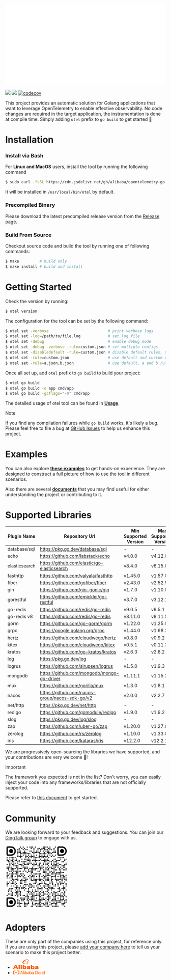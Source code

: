![](docs/anim-logo.svg)

[![](https://shields.io/badge/Docs-English-blue?logo=Read%20The%20Docs)](./docs/README.md)
[![](https://shields.io/badge/Readme-中文-blue?logo=Read%20The%20Docs)](./docs/README_CN.md)
[![codecov](https://codecov.io/gh/alibaba/opentelemetry-go-auto-instrumentation/branch/main/graph/badge.svg)](https://codecov.io/gh/alibaba/opentelemetry-go-auto-instrumentation)

This project provides an automatic solution for Golang applications that want to
leverage OpenTelemetry to enable effective observability. No code changes are
required in the target application, the instrumentation is done at compile
time. Simply adding `otel` prefix to `go build` to get started :rocket:

# Installation

### Install via Bash
For **Linux and MacOS** users, install the tool by running the following command
```bash
$ sudo curl -fsSL https://cdn.jsdelivr.net/gh/alibaba/opentelemetry-go-auto-instrumentation@main/install.sh | sudo bash
```
It will be installed in `/usr/local/bin/otel` by default.

### Precompiled Binary

Please download the latest precompiled release version from
the [Release](https://github.com/alibaba/opentelemetry-go-auto-instrumentation/releases)
page.

### Build From Source

Checkout source code and build the tool by running one of following commands:

```bash
$ make         # build only
$ make install # build and install
```

# Getting Started

Check the version by running:
```bash
$ otel version
```

The configuration for the tool can be set by the following command:

```bash
$ otel set -verbose                          # print verbose logs
$ otel set -log=/path/to/file.log            # set log file
$ otel set -debug                            # enable debug mode
$ otel set -debug -verbose -rule=custom.json # set multiple configs
$ otel set -disabledefault -rule=custom.json # disable default rules, use custom rules only
$ otel set -rule=custom.json                 # use default and custom rules
$ otel set -rule=a.json,b.json               # use default, a and b rules
```

Once all set up, add `otel` prefix to `go build` to build your project:

```bash
$ otel go build
$ otel go build -o app cmd/app
$ otel go build -gcflags="-m" cmd/app
```

The detailed usage of otel tool can be found in [**Usage**](./docs/usage.md).

> [!NOTE]
> If you find any compilation failures while `go build` works, it's likely a bug.
> Please feel free to file a bug
> at [GitHub Issues](https://github.com/alibaba/opentelemetry-go-auto-instrumentation/issues)
> to help us enhance this project.

# Examples

You can also explore [**these examples**](./example/) to get hands-on experience. They are designed to construct a full picture of how to use the tool in different scenarios.

Also there are several [**documents**](./docs) that you may find useful for either understanding the project or contributing to it.

# Supported Libraries

| Plugin Name   | Repository Url                                 | Min Supported Version | Max Supported Version |
|---------------| ---------------------------------------------- |-----------------------|-----------------------|
| database/sql  | https://pkg.go.dev/database/sql                | -                     | -                     |
| echo          | https://github.com/labstack/echo               | v4.0.0                | v4.12.0               |
| elasticsearch | https://github.com/elastic/go-elasticsearch    | v8.4.0                | v8.15.0               |
| fasthttp      | https://github.com/valyala/fasthttp            | v1.45.0               | v1.57.0               |
| fiber         | https://github.com/gofiber/fiber               | v2.43.0               | v2.52.5               |
| gin           | https://github.com/gin-gonic/gin               | v1.7.0                | v1.10.0               |
| gorestful     | https://github.com/emicklei/go-restful         | v3.7.0                | v3.12.1               |
| go-redis      | https://github.com/redis/go-redis              | v9.0.5                | v9.5.1                |
| go-redis v8   | https://github.com/redis/go-redis              | v8.11.0               | v8.11.5               |
| gorm          | https://github.com/go-gorm/gorm                | v1.22.0               | v1.25.9               |
| grpc          | https://google.golang.org/grpc                 | v1.44.0               | v1.68.2               |
| hertz         | https://github.com/cloudwego/hertz             | v0.8.0                | v0.9.2                |
| kitex         | https://github.com/cloudwego/kitex             | v0.5.1                | v0.11.3               |
| kratos        | https://github.com/go-kratos/kratos            | v2.6.3                | v2.8.2                |
| log           | https://pkg.go.dev/log                         | -                     | -                     |
| logrus        | https://github.com/sirupsen/logrus             | v1.5.0                | v1.9.3                |
| mongodb       | https://github.com/mongodb/mongo-go-driver     | v1.11.1               | v1.15.2               |
| mux           | https://github.com/gorilla/mux                 | v1.3.0                | v1.8.1                |
| nacos         | https://github.com/nacos-group/nacos-sdk-go/v2 | v2.0.0                | v2.2.7                |
| net/http      | https://pkg.go.dev/net/http                    | -                     | -                     |
| redigo        | https://github.com/gomodule/redigo             | v1.9.0                | v1.9.2                |
| slog          | https://pkg.go.dev/log/slog                    | -                     | -                     |
| zap           | https://github.com/uber-go/zap                 | v1.20.0               | v1.27.0               |
| zerolog       | https://github.com/rs/zerolog                  | v1.10.0               | v1.33.0               |
| iris          | https://github.com/kataras/iris                | v12.2.0               | v12.2.11              |

We are progressively open-sourcing the libraries we have supported, and your contributions are very welcome 💖!

> [!IMPORTANT]
> The framework you expected is not in the list? Don't worry, you can easily inject your code into any frameworks/libraries that are not officially supported.
>
> Please refer to [this document](./docs/how-to-add-a-new-rule.md) to get started.

# Community

We are looking forward to your feedback and suggestions. You can join
our [DingTalk group](https://qr.dingtalk.com/action/joingroup?code=v1,k1,GyDX5fUTYnJ0En8MrVbHBYTGUcPXJ/NdsmLODGibd0w=&_dt_no_comment=1&origin=11? )
to engage with us.

<img src="docs/dingtalk.png" height="200">

# Adopters

These are only part of the companies using this project, for reference only. If you are using this project, please [add your company here](https://github.com/alibaba/opentelemetry-go-auto-instrumentation/issues/225) to tell us your scenario to make this project better.

- <img src="./docs/alibaba.png" width="80">
- <img src="./docs/aliyun.png" width="100">